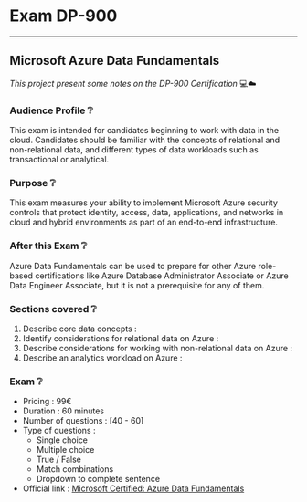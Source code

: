 # Exam DP-900

---

## Microsoft Azure Data Fundamentals

*This project present some notes on the DP-900 Certification* :computer::cloud:

### Audience Profile :grey_question:

This exam is intended for candidates beginning to work with data in the cloud.
Candidates should be familiar with the concepts of relational and non-relational data, and different types of data workloads such as transactional or analytical.

### Purpose :grey_question:

This exam measures your ability to implement Microsoft Azure security controls that protect identity, access, data, applications, and networks in cloud and hybrid environments as part of an end-to-end infrastructure.

### After this Exam :grey_question:

Azure Data Fundamentals can be used to prepare for other Azure role-based certifications like Azure Database Administrator Associate or Azure Data Engineer Associate, but it is not a prerequisite for any of them.

### Sections covered :grey_question:

1. Describe core data concepts :
2. Identify considerations for relational data on Azure :
3. Describe considerations for working with non-relational data on Azure :
4. Describe an analytics workload on Azure :

### Exam :grey_question:

- Pricing : 99€
- Duration : 60 minutes
- Number of questions : [40 - 60]
- Type of questions :
    - Single choice
    - Multiple choice
    - True / False
    - Match combinations
    - Dropdown to complete sentence
- Official link : [Microsoft Certified: Azure Data Fundamentals](https://docs.microsoft.com/en-us/certifications/azure-data-fundamentals/#certification-exams)